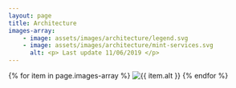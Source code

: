 ```yaml
---
layout: page
title: Architecture
images-array:
    - image: assets/images/architecture/legend.svg
    - image: assets/images/architecture/mint-services.svg
      alt: <p> Last update 11/06/2019 </p>
---
```


{% for item in page.images-array %}
  <img class="img-responsive" src="{{ item.image }}" alt="{{ item.alt }}">
{% endfor %}
<!--p>Some Text.</p>

<hr class="major" /-->
